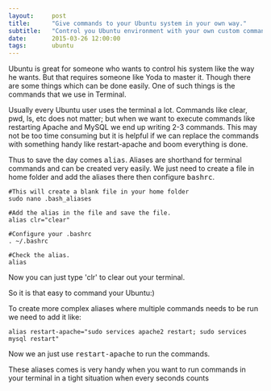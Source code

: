 ```yaml
---
layout:     post
title:      "Give commands to your Ubuntu system in your own way."
subtitle:   "Control you Ubuntu environment with your own custom commands and be the master of your system."
date:       2015-03-26 12:00:00
tags:       ubuntu
---
```


Ubuntu is great for someone who wants to control his system like the way he wants. But that requires someone like Yoda to master it. Though there are some things which can be done easily. One of such things is the commands that we use in Terminal.

Usually every Ubuntu user uses the terminal a lot. Commands like clear, pwd, ls, etc does not matter; but when we want to execute commands like restarting Apache and MySQL we end up writing 2-3 commands. This may not be too time consuming but it is helpful if we can replace the commands with something handy like restart-apache and boom everything is done.

Thus to save the day comes <kbd>alias</kbd>. Aliases are shorthand for terminal commands and can be created very easily.  We just need to create a file in home folder and add the aliases there then configure <kbd>bashrc</kbd>.

    #This will create a blank file in your home folder
    sudo nano .bash_aliases

    #Add the alias in the file and save the file.
    alias clr="clear"

    #Configure your .bashrc
    . ~/.bashrc

    #Check the alias.
    alias

Now you can just type 'clr' to clear out your terminal.

So it is that easy to command your Ubuntu:)

To create more complex aliases where multiple commands needs to be run we need to add it like:

    alias restart-apache="sudo services apache2 restart; sudo services mysql restart"

Now we an just use <kbd>restart-apache</kbd> to run the commands.

These aliases comes is very handy when you want to run commands in your terminal in a tight situation when every seconds counts
